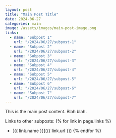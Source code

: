 ```yaml
---
layout: post
title: "Main Post Title"
date: 2024-06-27
categories: main
image: /assets/images/main-post-image.png
links:
  - name: "Subpost 1"
    url: "/2024/06/27/subpost-1"
  - name: "Subpost 2"
    url: "/2024/06/27/subpost-2"
  - name: "Subpost 3"
    url: "/2024/06/27/subpost-3"
  - name: "Subpost 4"
    url: "/2024/06/27/subpost-4"
  - name: "Subpost 5"
    url: "/2024/06/27/subpost-5"
  - name: "Subpost 6"
    url: "/2024/06/27/subpost-6"
  - name: "Subpost 7"
    url: "/2024/06/27/subpost-7"
---
```

This is the main post content. Blah blah.

Links to other subposts:
{% for link in page.links %}
- [{{ link.name }}]({{ link.url }})
{% endfor %}
